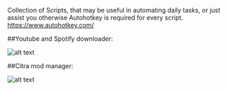 Collection of Scripts, that may be useful in automating daily tasks, or just assist you otherwise
Autohotkey is required for every script.
https://www.autohotkey.com/




##Youtube and Spotify downloader:

![alt text](https://github.com/Ven0m0/Scripts/blob/main/Other/Downloader/Downloader.png)


##Citra mod manager:

![alt text](https://github.com/Ven0m0/Scripts/blob/main/Other/Citra%20mods/Citra%20Mod%20Manager.png)
